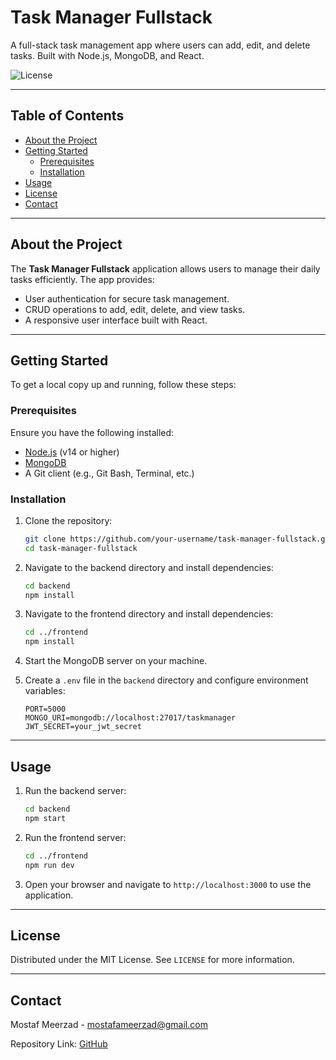 # Task Manager Fullstack

A full-stack task management app where users can add, edit, and delete tasks. Built with Node.js, MongoDB, and React.

![License](https://img.shields.io/badge/license-MIT-green)

---

## Table of Contents

- [About the Project](#about-the-project)
- [Getting Started](#getting-started)
  - [Prerequisites](#prerequisites)
  - [Installation](#installation)
- [Usage](#usage)
- [License](#license)
- [Contact](#contact)

---

## About the Project

The **Task Manager Fullstack** application allows users to manage their daily tasks efficiently. The app provides:

- User authentication for secure task management.
- CRUD operations to add, edit, delete, and view tasks.
- A responsive user interface built with React.

---

## Getting Started

To get a local copy up and running, follow these steps:

### Prerequisites

Ensure you have the following installed:

- [Node.js](https://nodejs.org/) (v14 or higher)
- [MongoDB](https://www.mongodb.com/try/download/community)
- A Git client (e.g., Git Bash, Terminal, etc.)

### Installation

1. Clone the repository:
   ```bash
   git clone https://github.com/your-username/task-manager-fullstack.git
   cd task-manager-fullstack
   ```

2. Navigate to the backend directory and install dependencies:
   ```bash
   cd backend
   npm install
   ```

3. Navigate to the frontend directory and install dependencies:
   ```bash
   cd ../frontend
   npm install
   ```

4. Start the MongoDB server on your machine.

5. Create a `.env` file in the `backend` directory and configure environment variables:
   ```env
   PORT=5000
   MONGO_URI=mongodb://localhost:27017/taskmanager
   JWT_SECRET=your_jwt_secret
   ```

---

## Usage

1. Run the backend server:
   ```bash
   cd backend
   npm start
   ```

2. Run the frontend server:
   ```bash
   cd ../frontend
   npm run dev
   ```

3. Open your browser and navigate to `http://localhost:3000` to use the application.

---

## License

Distributed under the MIT License. See `LICENSE` for more information.

---

## Contact

Mostaf Meerzad - [mostafameerzad@gmail.com](mostafameerzad@gmail.com)

Repository Link: [GitHub](https://github.com/mostafa-meerzad/Task-Manager-fullstack)

